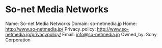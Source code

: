 
# So-net Media Networks

Name: So-net Media Networks
Domain: so-netmedia.jp
Home: http://www.so-netmedia.jp/
Privacy_policy: http://www.so-netmedia.jp/privacypolicy/
Email: info@so-netmedia.jp
Owned_by: Sony Corporation
